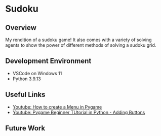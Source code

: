 # Sudoku
## Overview

My rendition of a sudoku game! It also comes with a variety of solving agents to show the power of different methods of solving a sudoku grid.

## Development Environment

- VSCode on Windows 11
- Python 3.9.13

## Useful Links

- [Youtube: How to create a Menu in Pygame](https://www.youtube.com/watch?v=2iyx8_elcYg)
- [Youtube: Pygame Beginner TUtorial in Python - Adding Buttons](https://www.youtube.com/watch?v=G8MYGDf_9ho)

## Future Work
